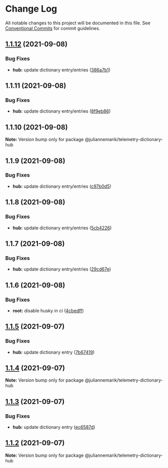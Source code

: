 # Change Log

All notable changes to this project will be documented in this file.
See [Conventional Commits](https://conventionalcommits.org) for commit guidelines.

## [1.1.12](https://github.com/juliannemarik/telemetry-dictionary-packages/compare/@juliannemarik/telemetry-dictionary-hub@1.1.11...@juliannemarik/telemetry-dictionary-hub@1.1.12) (2021-09-08)


### Bug Fixes

* **hub:** update dictionary entry/entries ([386a7b1](https://github.com/juliannemarik/telemetry-dictionary-packages/commit/386a7b1a372f9a01d4fccccd812b9985a3fb1200))





## 1.1.11 (2021-09-08)


### Bug Fixes

* **hub:** update dictionary entry/entries ([8f9eb86](https://github.com/juliannemarik/telemetry-dictionary-packages/commit/8f9eb8627efe9ad048f3c1b566cfa9a1f05f7dbe))





## 1.1.10 (2021-09-08)

**Note:** Version bump only for package @juliannemarik/telemetry-dictionary-hub





## 1.1.9 (2021-09-08)


### Bug Fixes

* **hub:** update dictionary entry/entries ([c97b0d5](https://github.com/juliannemarik/telemetry-dictionary-packages/commit/c97b0d5774cbd9153425a8f1474aba738801e80a))





## 1.1.8 (2021-09-08)


### Bug Fixes

* **hub:** update dictionary entry/entries ([5cb4226](https://github.com/juliannemarik/telemetry-dictionary-packages/commit/5cb42268eb00919fea0fefec6d02b8e1b7f697de))





## 1.1.7 (2021-09-08)


### Bug Fixes

* **hub:** update dictionary entry/entries ([29cd67e](https://github.com/juliannemarik/telemetry-dictionary-packages/commit/29cd67e5b01e283f74779c0dfc4adedd1a87ef29))





## 1.1.6 (2021-09-08)


### Bug Fixes

* **root:** disable husky in ci ([4cbedff](https://github.com/juliannemarik/telemetry-dictionary-packages/commit/4cbedffd87ec48f5432f2d866a2765bfdb1f01d3))





## [1.1.5](https://github.com/juliannemarik/telemetry-dictionary-packages/compare/@juliannemarik/telemetry-dictionary-hub@1.1.4...@juliannemarik/telemetry-dictionary-hub@1.1.5) (2021-09-07)


### Bug Fixes

* **hub:** update dictionary entry ([7b67419](https://github.com/juliannemarik/telemetry-dictionary-packages/commit/7b67419ac713143326b7dca291c0876ae910a3f5))





## [1.1.4](https://github.com/juliannemarik/telemetry-dictionary-packages/compare/@juliannemarik/telemetry-dictionary-hub@1.1.3...@juliannemarik/telemetry-dictionary-hub@1.1.4) (2021-09-07)

**Note:** Version bump only for package @juliannemarik/telemetry-dictionary-hub





## [1.1.3](https://github.com/juliannemarik/telemetry-dictionary-packages/compare/@juliannemarik/telemetry-dictionary-hub@1.1.2...@juliannemarik/telemetry-dictionary-hub@1.1.3) (2021-09-07)


### Bug Fixes

* **hub:** update dictionary entry ([ec6587d](https://github.com/juliannemarik/telemetry-dictionary-packages/commit/ec6587d10f64a380da7ccbc108bee2a484911f41))





## [1.1.2](https://github.com/juliannemarik/telemetry-dictionary-packages/compare/@juliannemarik/telemetry-dictionary-hub@1.1.1...@juliannemarik/telemetry-dictionary-hub@1.1.2) (2021-09-07)

**Note:** Version bump only for package @juliannemarik/telemetry-dictionary-hub
